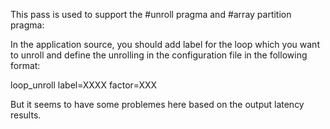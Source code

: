 This pass is used to support the #unroll pragma and #array partition pragma:

In the application source, you should add label for the loop which you want to unroll
and define the unrolling in the configuration file in the following format:

loop_unroll label=XXXX factor=XXX

But it seems to have some problemes here based on the output latency results.